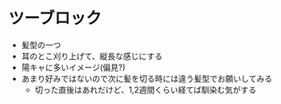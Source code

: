 # ツーブロック

- 髪型の一つ
- 耳のとこ刈り上げて、縦長な感じにする
- 陽キャに多いイメージ(偏見?)
- あまり好みではないので次に髪を切る時には違う髪型でお願いしてみる
  - 切った直後はあれだけど、1,2週間くらい経てば馴染む気がする
